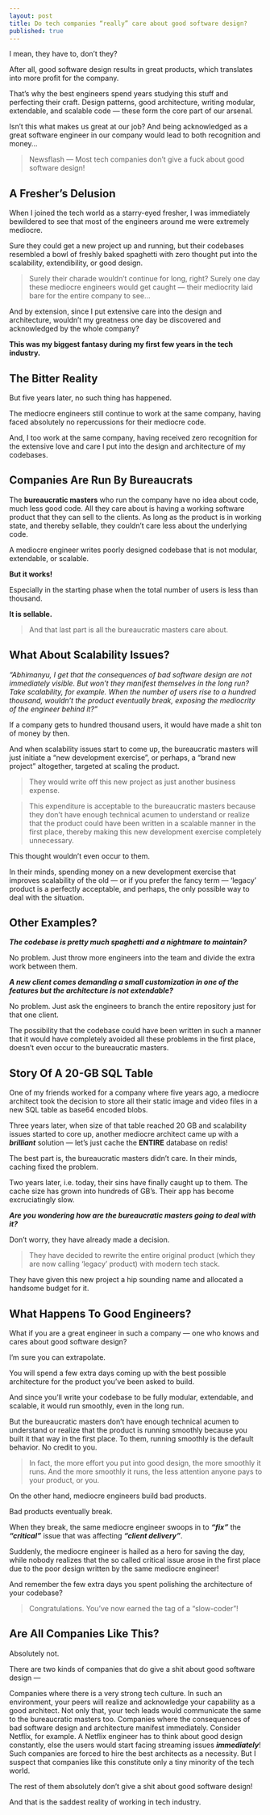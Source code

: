 ```yaml
---
layout: post
title: Do tech companies “really” care about good software design?
published: true
---
```


I mean, they have to, don’t they?

After all, good software design results in great products, which translates into more profit for the company.

That’s why the best engineers spend years studying this stuff and perfecting their craft. Design patterns, good architecture, writing modular, extendable, and scalable code — these form the core part of our arsenal.

Isn’t this what makes us great at our job? And being acknowledged as a great software engineer in our company would lead to both recognition and money…

> Newsflash — Most tech companies don’t give a fuck about good software design!

## A Fresher’s Delusion
When I joined the tech world as a starry-eyed fresher, I was immediately bewildered to see that most of the engineers around me were extremely mediocre.

Sure they could get a new project up and running, but their codebases resembled a bowl of freshly baked spaghetti with zero thought put into the scalability, extendibility, or good design.

> Surely their charade wouldn’t continue for long, right? Surely one day these mediocre engineers would get caught — their mediocrity laid bare for the entire company to see…

And by extension, since I put extensive care into the design and architecture, wouldn’t my greatness one day be discovered and acknowledged by the whole company?

**This was my biggest fantasy during my first few years in the tech industry.**

## The Bitter Reality

But five years later, no such thing has happened.

The mediocre engineers still continue to work at the same company, having faced absolutely no repercussions for their mediocre code.

And, I too work at the same company, having received zero recognition for the extensive love and care I put into the design and architecture of my codebases.

## Companies Are Run By Bureaucrats
The **bureaucratic masters** who run the company have no idea about code, much less good code. All they care about is having a working software product that they can sell to the clients. As long as the product is in working state, and thereby sellable, they couldn’t care less about the underlying code.

A mediocre engineer writes poorly designed codebase that is not modular, extendable, or scalable.

**But it works!**

Especially in the starting phase when the total number of users is less than thousand.

**It is sellable.**

> And that last part is all the bureaucratic masters care about.

## What About Scalability Issues?
*“Abhimanyu, I get that the consequences of bad software design are not immediately visible. But won’t they manifest themselves in the long run? Take scalability, for example. When the number of users rise to a hundred thousand, wouldn’t the product eventually break, exposing the mediocrity of the engineer behind it?”*

If a company gets to hundred thousand users, it would have made a shit ton of money by then.

And when scalability issues start to come up, the bureaucratic masters will just initiate a “new development exercise”, or perhaps, a “brand new project” altogether, targeted at scaling the product.

> They would write off this new project as just another business expense.

> This expenditure is acceptable to the bureaucratic masters because they don’t have enough technical acumen to understand or realize that the product could have been written in a scalable manner in the first place, thereby making this new development exercise completely unnecessary.

This thought wouldn’t even occur to them.

In their minds, spending money on a new development exercise that improves scalability of the old — or if you prefer the fancy term — ‘legacy’ product is a perfectly acceptable, and perhaps, the only possible way to deal with the situation.

## Other Examples?
***The codebase is pretty much spaghetti and a nightmare to maintain?***

No problem. Just throw more engineers into the team and divide the extra work between them.

***A new client comes demanding a small customization in one of the features but the architecture is not extendable?***

No problem. Just ask the engineers to branch the entire repository just for that one client.

The possibility that the codebase could have been written in such a manner that it would have completely avoided all these problems in the first place, doesn’t even occur to the bureaucratic masters.

## Story Of A 20-GB SQL Table
One of my friends worked for a company where five years ago, a mediocre architect took the decision to store all their static image and video files in a new SQL table as base64 encoded blobs.

Three years later, when size of that table reached 20 GB and scalability issues started to core up, another mediocre architect came up with a ***brilliant*** solution — let’s just cache the **ENTIRE** database on redis!

The best part is, the bureaucratic masters didn’t care. In their minds, caching fixed the problem.

Two years later, i.e. today, their sins have finally caught up to them. The cache size has grown into hundreds of GB’s. Their app has become excruciatingly slow.

***Are you wondering how are the bureaucratic masters going to deal with it?***

Don’t worry, they have already made a decision.

> They have decided to rewrite the entire original product (which they are now calling ‘legacy’ product) with modern tech stack.

They have given this new project a hip sounding name and allocated a handsome budget for it.

## What Happens To Good Engineers?
What if you are a great engineer in such a company — one who knows and cares about good software design?

I’m sure you can extrapolate.

You will spend a few extra days coming up with the best possible architecture for the product you’ve been asked to build.

And since you’ll write your codebase to be fully modular, extendable, and scalable, it would run smoothly, even in the long run.

But the bureaucratic masters don’t have enough technical acumen to understand or realize that the product is running smoothly because you built it that way in the first place. To them, running smoothly is the default behavior. No credit to you.

> In fact, the more effort you put into good design, the more smoothly it runs. And the more smoothly it runs, the less attention anyone pays to your product, or you.

On the other hand, mediocre engineers build bad products.

Bad products eventually break.

When they break, the same mediocre engineer swoops in to ***“fix”*** the ***“critical”*** issue that was affecting ***“client delivery”***.

Suddenly, the mediocre engineer is hailed as a hero for saving the day, while nobody realizes that the so called critical issue arose in the first place due to the poor design written by the same mediocre engineer!

And remember the few extra days you spent polishing the architecture of your codebase?

> Congratulations. You’ve now earned the tag of a “slow-coder”!

## Are All Companies Like This?
Absolutely not.

There are two kinds of companies that do give a shit about good software design —

Companies where there is a very strong tech culture. In such an environment, your peers will realize and acknowledge your capability as a good architect. Not only that, your tech leads would communicate the same to the bureaucratic masters too.
Companies where the consequences of bad software design and architecture manifest immediately. Consider Netflix, for example. A Netflix engineer has to think about good design constantly, else the users would start facing streaming issues ***immediately***! Such companies are forced to hire the best architects as a necessity.
But I suspect that companies like this constitute only a tiny minority of the tech world.

The rest of them absolutely don’t give a shit about good software design!

And that is the saddest reality of working in tech industry.
